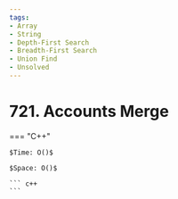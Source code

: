 ```yaml
---
tags:
- Array
- String
- Depth-First Search
- Breadth-First Search
- Union Find
- Unsolved
---
```



# 721. Accounts Merge

=== "C++"

    $Time: O()$

    $Space: O()$

    ``` c++
    ```